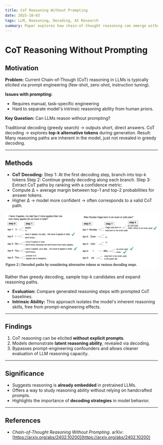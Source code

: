 ```yaml
---
title: CoT Reasoning Without Prompting
date: 2025-10-03
tags: LLM, Reasoning, Decoding, AI Research
summary: Paper explores how chain-of-thought reasoning can emerge without explicit prompting, by modifying decoding strategies instead of altering the training or input prompts.
---
```


# CoT Reasoning Without Prompting

## Motivation
**Problem:** Current Chain-of-Though (CoT) reasoning in LLMs is typically elicited via prompt engineering (few-shot, zero-shot, instruction tuning).

**Issues with prompting:** 
- Requires manual, task-specific engineering
- Hard to separate model's intrinsic reasoning ability from human priors.

**Key Question:** Can LLMs reason without prompting?

Traditional decoding (greedy search) → outputs short, direct answers.
CoT decoding → explores **top-k alternative tokens** during generation.
Result: Many reasoning paths are inherent in the model, just not revealed in greedy decoding.

---

## Methods
- **CoT Decoding:** 
Step 1: At the first decoding step, branch into top-k tokens
Step 2: Continue greedy decoding along each branch.
Step 3: Extract CoT paths by ranking with a confidence metric:
- Compute Δ = average margin between top-1 and top-2 probabilities for answer tokens.
- Higher Δ → model more confident → often corresponds to a valid CoT path.

![CoT Decoding Process](../images/cot-decoding-diagram.png)





Rather than greedy decoding, sample top-k candidates and expand reasoning paths.
- **Evaluation:** Compare generated reasoning steps with prompted CoT baselines.
- **Intrinsic Ability:** This approach isolates the model's inherent reasoning skills, free from prompt-engineering effects.

---

## Findings
1. CoT reasoning can be elicited **without explicit prompts**.
2. Models demonstrate **latent reasoning ability**, revealed via decoding.
3. Bypasses prompt-engineering confounders and allows cleaner evaluation of LLM reasoning capacity.

---

## Significance
- Suggests reasoning is **already embedded** in pretrained LLMs.
- Offers a way to study reasoning ability without relying on handcrafted prompts.
- Highlights the importance of **decoding strategies** in model behavior.

---

## References
- *Chain-of-Thought Reasoning Without Prompting*. arXiv: [https://arxiv.org/abs/2402.10200](https://arxiv.org/abs/2402.10200)